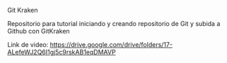 Git Kraken

Repositorio para tutorial iniciando y creando repositorio de Git y subida a Github con GitKraken

Link de video:
https://drive.google.com/drive/folders/17-ALefeWJ2Q6I1gj5c9rskAB1eqDMAVP
